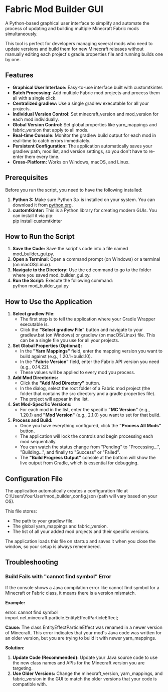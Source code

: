 # **Fabric Mod Builder GUI**

A Python-based graphical user interface to simplify and automate the process of updating and building multiple Minecraft Fabric mods simultaneously.

This tool is perfect for developers managing several mods who need to update versions and build them for new Minecraft releases without manually editing each project's gradle.properties file and running builds one by one.

## **Features**

- **Graphical User Interface:** Easy-to-use interface built with customtkinter.
- **Batch Processing:** Add multiple Fabric mod projects and process them all with a single click.
- **Centralized gradlew:** Use a single gradlew executable for all your projects.
- **Individual Version Control:** Set minecraft_version and mod_version for each mod individually.
- **Global Version Control:** Set global properties like yarn_mappings and fabric_version that apply to all mods.
- **Real-time Console:** Monitor the gradlew build output for each mod in real-time to catch errors immediately.
- **Persistent Configuration:** The application automatically saves your gradlew path, mod list, and version settings, so you don't have to re-enter them every time.
- **Cross-Platform:** Works on Windows, macOS, and Linux.

## **Prerequisites**

Before you run the script, you need to have the following installed:

1. **Python 3:** Make sure Python 3.x is installed on your system. You can download it from [python.org](https://www.python.org/downloads/).
2. **customtkinter:** This is a Python library for creating modern GUIs. You can install it via pip:  
    pip install customtkinter  

## **How to Run the Script**

1. **Save the Code:** Save the script's code into a file named mod_builder_gui.py.
2. **Open a Terminal:** Open a command prompt (on Windows) or a terminal (on macOS/Linux).
3. **Navigate to the Directory:** Use the cd command to go to the folder where you saved mod_builder_gui.py.
4. **Run the Script:** Execute the following command:  
    python mod_builder_gui.py  

## **How to Use the Application**

1. **Select gradlew File:**
    - The first step is to tell the application where your Gradle Wrapper executable is.
    - Click the **"Select gradlew File"** button and navigate to your gradlew.bat (on Windows) or gradlew (on macOS/Linux) file. This can be a single file you use for all your projects.
2. **Set Global Properties (Optional):**
    - In the **"Yarn Mappings"** field, enter the mapping version you want to build against (e.g., 1.20.1+build.10).
    - In the **"Fabric Version"** field, enter the Fabric API version you need (e.g., 0.14.22).
    - These values will be applied to every mod you process.
3. **Add Mod Directories:**
    - Click the **"Add Mod Directory"** button.
    - In the dialog, select the root folder of a Fabric mod project (the folder that contains the src directory and a gradle.properties file).
    - The project will appear in the list.
4. **Set Mod-Specific Versions:**
    - For each mod in the list, enter the specific **"MC Version"** (e.g., 1.20.1) and **"Mod Version"** (e.g., 2.1.0) you want to set for that build.
5. **Process and Build:**
    - Once you have everything configured, click the **"Process All Mods"** button.
    - The application will lock the controls and begin processing each mod sequentially.
    - You can watch the status change from "Pending" to "Processing...", "Building...", and finally to "Success" or "Failed".
    - The **"Build Progress Output"** console at the bottom will show the live output from Gradle, which is essential for debugging.

## **Configuration File**

The application automatically creates a configuration file at C:\\Users\\YourUser\\mod_builder_config.json (path will vary based on your OS).

This file stores:

- The path to your gradlew file.
- The global yarn_mappings and fabric_version.
- The list of all your added mod projects and their specific versions.

The application loads this file on startup and saves it when you close the window, so your setup is always remembered.

## **Troubleshooting**

### **Build Fails with "cannot find symbol" Error**

If the console shows a Java compilation error like cannot find symbol for a Minecraft or Fabric class, it means there is a version mismatch.

**Example:**

error: cannot find symbol  
import net.minecraft.particle.EntityEffectParticleEffect;  

**Cause:** The class EntityEffectParticleEffect was renamed in a newer version of Minecraft. This error indicates that your mod's Java code was written for an older version, but you are trying to build it with newer yarn_mappings.

**Solution:**

1. **Update Code (Recommended):** Update your Java source code to use the new class names and APIs for the Minecraft version you are targeting.
2. **Use Older Versions:** Change the minecraft_version, yarn_mappings, and fabric_version in the GUI to match the older versions that your code is compatible with.

